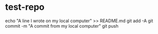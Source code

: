# test-repo
echo "A line I wrote on my local computer" >> README.md
git add -A
git commit -m "A commit from my local computer"
git push
